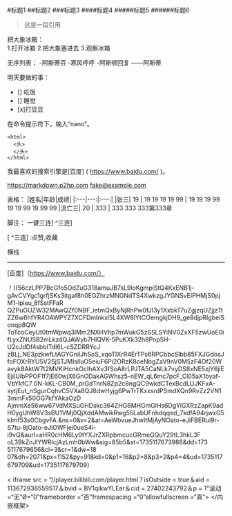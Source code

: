 #标题1
##标题2
###标题3
####标题4
#####标题5
######标题6

>这是一段引用


把大象冰箱：  
1.打开冰箱
2.把大象塞进去
3.观察冰箱

无序列表：
-阿斯蒂芬
-寒风呼呼
-阿斯顿回复
——阿斯蒂

明天要做的事：
- [] 吃饭
- [] 睡觉
-    [x]打豆豆

在命令提示符下，输入“nano”。

    <html>
      <头>
      </头>
    </html>

我最喜欢的搜索引擎是[百度] ( https://www.baidu.com/ )。

<https://markdown.p2hp.com>
<fake@example.com>

表格：
|姓名|年龄|成绩|
|:---|---:|:---:|
|张三| 19 | 19 19 19 19 99 | 19 19 19 99 19 19 99 19 99 99
|流亡三| 20 | 333 | 333 333 333第333章

脚注：
一键三连[ ^三连]

[ ^三连] :点赞,收藏

横线

---

[百度]（https://www.baidu.com/）

！[(56czLPP7BcGfo5OdZuG318amuJB7sL9loKgmpiStQ4KxENB1j-gAvCVYgc1grfjSKs3itgaf8h0EGZhrzMNGNdTS4XwkzgJYGNSvEIPHMjS0pjM1-lpieu_8fSstFFaR QZPuGUZW32MAwQZf0NBF_ietmQxByNjRhPw0fJI3y1XxbkT7uZgjzqUZjjzTtZZ6w6hfYR4OAWPYZ7XCFDmlnkxl5L4XW8lYtCOemgkjDH9_ge8djpRIgbeiSonqp8QW ToTcoCeyUt0tmWpwq3lMm2NXHVhp7mWukG5zSSLSYiNV0ZxXF5zwUoE0ifLyxZNUSB2mLkzdQJAWyb7HIQVK-5PuKXk32h8Pnp5H-U2cJdDf4sbblTdl6L-cSZDRRYcJ zBLj_NE3pzkwfLtAGYGnilJhSoS_xqoTIXrR4ErTPs6RPCbbcSlbb85FXJGdosJfoFOXrRYU5V2SjSTJMlslluO5eiuF6Pi2ORzK8oeNbgZaV9nV0M5zF4Of20Wavyk8AktW7t2MVKiHcnkOcIhAXv3fSoA8rLPJTA5CaNLk7vyDS8xNE5zjY6jiEEjiIUibPPOF1f7jE60wjX6GnODakAGWhsz5-nEW_qL6mc7pcF_Cl05aX1byaf-VbYkfC7 0N-kKL-CB0M_prGdTnrN8Zp2c8ngQC9wkdCTexBcdLUJKFxA-sytjEut_nSgurCqhvC5VXa8QJ8dwHyjg6PwTrTKxxsrdPSmdXQn9RvZz2VN13mmFx50OG7kfYAkaOzD AjmmXe56ww67VdMXSuGHDskc364ZHG6MHGmGlHs6DgYiGXRzZapK9adH0ygUhW8V3sBU1VMj0QjXddAMwikRwg55LabUFnhdqqed_7kdfA94rjwxG5kImf53s0CbgvFA &ns=0&v=2&at=AeWbvueJhwItMjAyNOato-eJiFBERui9r-S7tu-8jOato-eJiOWFjei0ueS4i-i9vQ&aurl=aHR0cHM6Ly9tYXJrZXRpbmcucGRmeGQuY29tL3hkL3F oL3BkZnJlYWRlcjAzLmh0bWw&sig=85b5&st=1735117673986&dd=173 5117679656&cl=3&cr=1&dw=18 07&dh=2071&px=1152&py=91&kd=0&p1=16&p2=8&p3=2&p4=4&ud=1735117679709&ud=1735117679709）

< iframe src = “//player.bilibili.com/player.html？isOutside = true＆aid = 113672936559517＆bvid = BV1qikwYLEar＆cid = 27402243792＆p = 1”滚动=“无”Ø=“0”frameborder =“否”framespacing =“0”allowfullscreen =“真”> </内嵌框架>
